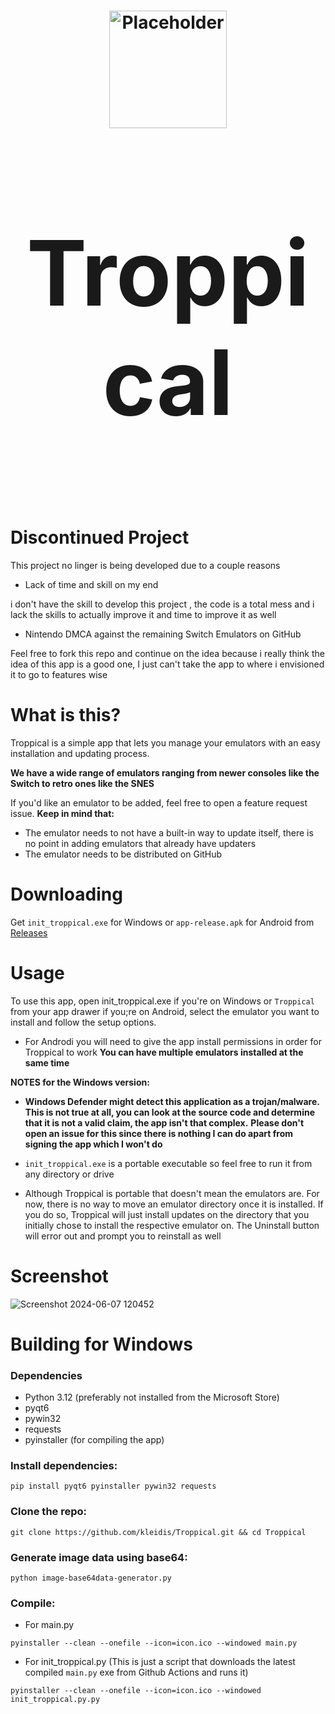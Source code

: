 <h1 align="center">
  <img src="https://github.com/kleidis/Troppical/blob/9683c790f5f0ad58e5cd7854f2474369061e4f0d/icons/logos/installer_logo.svg" alt="Placeholder" width="188"/>
</p>
<p align="center" style="font-size:144px;">
  <strong>Troppical</strong>
</h1>

# Discontinued Project 

This project no linger is being developed   due to a couple reasons 

- Lack of time and skill on my end

i don't have the skill to develop this project , the code is a total mess and i lack the skills to actually improve it and time to improve it as well 

- Nintendo DMCA against the remaining Switch Emulators on GitHub 

Feel free to fork this repo and continue on the idea because i really think the idea of this app is a good one, I just can't take the app to where i envisioned it to go to features wise


# What is this?

Troppical is a simple app that lets you manage your emulators with an easy installation and updating process.

**We have a wide range of emulators ranging from newer consoles like the Switch to retro ones like the SNES**

If you'd like an emulator to be added, feel free to open a feature request issue. **Keep in mind that:**

- The emulator needs to not have a built-in way to update itself, there is no point in adding emulators that already have updaters
- The emulator needs to be distributed on GitHub

# Downloading

Get `init_troppical.exe` for Windows or `app-release.apk` for Android from [Releases](https://github.com/kleidis/Troppical/releases)

# Usage

 To use this app, open init_troppical.exe if you're on Windows or `Troppical` from your app drawer if you;re on Android, select the emulator you want to install and follow the setup options.
 - For Androdi you will need to give the app install permissions in order for Troppical to work 
**You can have multiple emulators installed at the same time**

**NOTES for the Windows version:**

- **Windows Defender might detect this application as a trojan/malware. This is not true at all, you can look at the source code and determine that it is not a valid claim,  the app isn't that complex.**
**Please don't open an issue for this since there is nothing I can do apart from signing the app which I won't do**

- `init_troppical.exe` is a portable executable so feel free to run it from any directory or drive

- Although Troppical is portable that doesn't mean the emulators are. For now, there is no way to move an emulator directory once it is installed. If you do so, Troppical will just install updates on the directory that you initially chose to install the respective emulator on. The Uninstall button will error out and prompt you to reinstall as well

# Screenshot
![Screenshot 2024-06-07 120452](https://github.com/kleidis/Troppical/assets/167202775/0e6d0c83-7132-414e-80dd-55dbc4ca9b29)


# Building for Windows

### Dependencies

- Python 3.12 (preferably not installed from the Microsoft Store)
- pyqt6
- pywin32
- requests
- pyinstaller (for compiling the app)

### Install dependencies:

`pip install pyqt6 pyinstaller pywin32 requests`

### Clone the repo:

`git clone https://github.com/kleidis/Troppical.git && cd Troppical`

### Generate image data using base64:

`python image-base64data-generator.py`

### Compile:

- For main.py

`pyinstaller --clean --onefile --icon=icon.ico --windowed main.py`

- For init_troppical.py (This is just a script that downloads the latest compiled `main.py` exe from Github Actions and runs it)

`pyinstaller --clean --onefile --icon=icon.ico --windowed init_troppical.py.py`


